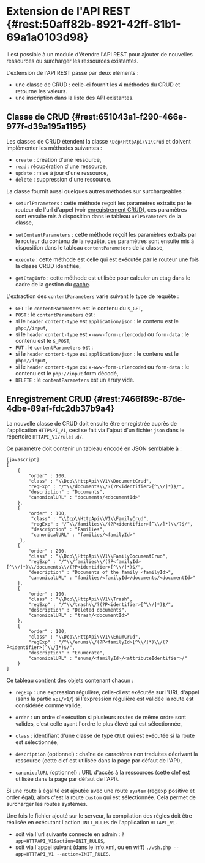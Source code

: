 # Extension de l'API REST {#rest:50aff82b-8921-42ff-81b1-69a1a0103d98}

Il est possible à un module d'étendre l'API REST pour ajouter de nouvelles
ressources ou surcharger les ressources existantes.

L'extension de l'API REST passe par deux éléments : 

* une classe de CRUD : celle-ci fournit les 4 méthodes du CRUD et retourne les valeurs.
* une inscription dans la liste des API existantes.

## Classe de CRUD {#rest:651043a1-f290-466e-977f-d39a195a1195}

Les classes de CRUD étendent la classe `\Dcp\HttpApi\V1\Crud` et doivent
implémenter les méthodes suivantes :

* `create` : création d'une ressource,
* `read` : récupération d'une ressource,
* `update` : mise à jour d'une ressource,
* `delete` : suppression d'une ressource.

La classe fournit aussi quelques autres méthodes sur surchargeables :

* `setUrlParameters` : cette méthode reçoit les paramètres extraits par le
routeur de l'url d'appel (voir [enregistrement CRUD][save_CRUD]), ces paramètres
sont ensuite mis à disposition dans le tableau `urlParameters` de la classe,

* `setContentParameters` : cette méthode reçoit les paramètres extraits par le
routeur du contenu de la requête, ces paramètres sont ensuite mis à disposition
dans le tableau `contentParameters` de la classe,

* `execute` : cette méthode est celle qui est exécutée par le routeur une fois
la classe CRUD identifiée,

* `getEtagInfo` : cette méthode est utilisée pour calculer un etag dans le cadre
de la gestion du [cache][cache].

<span class="flag inline nota-bene"></span> L'extraction des `contentParameters`
 varie suivant le type de requête :

* `GET` : le `contentParameters` est le contenu du `$_GET`,
* `POST` : le `contentParameters` est :
 * si le `header` `content-type` est `application/json` : le contenu est le `php://input`,
 * si le `header` `content-type` est `x-www-form-urlencoded` ou `form-data` : le contenu est le `$_POST`,
* `PUT` :  le `contentParameters` est :
 * si le `header` `content-type` est `application/json` : le contenu est le `php://input`,
 * si le `header` `content-type` est `x-www-form-urlencoded` ou `form-data` : le contenu est le `php://input` form décodé,
* `DELETE` :  le `contentParameters` est un array vide.

## Enregistrement CRUD {#rest:7466f89c-87de-4dbe-89af-fdc2db37b9a4}

La nouvelle classe de CRUD doit ensuite être enregistrée auprès de l'application
`HTTPAPI_V1`, ceci se fait via l'ajout d'un fichier `json` dans le répertoire
`HTTAPI_V1/rules.d/`.

Ce paramètre doit contenir un tableau encodé en JSON semblable à :

    [javascript]
    [
        {
            "order" : 100,
            "class" : "\\Dcp\\HttpApi\\V1\\DocumentCrud",
            "regExp" : "/^\\/documents\\/?(?P<identifier>[^\\/]*)$/",
            "description" : "Documents",
            "canonicalURL" : "documents/<documentId>"
        },
        {
            "order" : 100,
             "class" : "\\Dcp\\HttpApi\\V1\\FamilyCrud",
             "regExp" : "/^\\/families\\/(?P<identifier>[^\\/]*)\\/?$/",
             "description" : "Families",
             "canonicalURL" : "families/<familyId>"
         },
        {
            "order" : 200,
            "class" : "\\Dcp\\HttpApi\\V1\\FamilyDocumentCrud",
            "regExp" : "/^\\/families\\/(?P<familyId>[^\\/]*)\\/documents\\/(?P<identifier>[^\\/]*)$/",
            "description" : "Documents of the family <familyId>",
            "canonicalURL" : "families/<familyId>/documents/<documentId>"
        },
        {
            "order" : 100,
            "class" : "\\Dcp\\HttpApi\\V1\\Trash",
            "regExp" : "/^\\/trash\\/?(?P<identifier>[^\\/]*)$/",
            "description" : "Deleted documents",
            "canonicalURL" : "trash/<documentId>"
        },
        {
            "order" : 100,
            "class" : "\\Dcp\\HttpApi\\V1\\EnumCrud",
            "regExp" : "/^\\/enums\\/(?P<familyId>[^\\/]*)\\/(?P<identifier>[^\\/]*)$/",
            "description" : "Enumerate",
            "canonicalURL" : "enums/<familyId>/<attributeIdentifier>/"
        }
    ]

Ce tableau contient des objets contenant chacun :

* `regExp` : une expression régulière, celle-ci est exécutée sur  l'URL d'appel
(sans la partie `api/v1/`) si l'expression régulière est validée la route est
considérée comme valide,

* `order` : un ordre d'exécution si plusieurs routes de même ordre sont valides,
c'est celle ayant l'ordre le plus élevé qui est sélectionnée,

* `class` : identifiant d'une classe de type `CRUD` qui est exécutée si la route
 est sélectionnée,

* `description` (optionnel) : chaîne de caractères non traduites décrivant la
ressource (cette clef est utilisée dans la page par défaut de l'API),

* `canonicalURL` (optionnel) : URL d'accès à la ressources (cette clef est
utilisée dans la page par défaut de l'API).

<span class="flag inline nota-bene"></span> Si une route à égalité est ajoutée
avec une route `system` (regexp positive et order égal), alors c'est la route
`custom` qui est sélectionnée. Cela permet de surcharger les routes
systèmes.

Une fois le fichier ajouté sur le serveur, la compilation des règles doit être
réalisée en exécutant l'action `INIT_RULES` de l'application `HTTAPI_V1`.

* soit via l'url suivante connecté en admin : `?app=HTTPAPI_V1&action=INIT_RULES`,
* soit via l'appel suivant (dans le info.xml, ou en wiff) `./wsh.php --app=HTTPAPI_V1 --action=INIT_RULES`.

[save_CRUD]: #rest:651043a1-f290-466e-977f-d39a195a1195
[cache]: #rest:804f8d68-acfa-4a35-bb41-27b2a27c14dc
